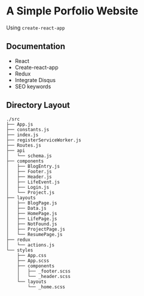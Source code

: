 # A Simple Porfolio Website
Using `create-react-app`

## Documentation
* React
* Create-react-app
* Redux
* Integrate Disqus
* SEO keywords

## Directory Layout
```shell
./src
├── App.js
├── constants.js
├── index.js
├── registerServiceWorker.js
├── Routes.js
├── api
│   └── schema.js
├── components
│   ├── BlogEntry.js
│   ├── Footer.js
│   ├── Header.js
│   ├── LifeEvent.js
│   ├── Login.js
│   └── Project.js
├── layouts
│   ├── BlogPage.js
│   ├── Data.js
│   ├── HomePage.js
│   ├── LifePage.js
│   ├── NotFound.js
│   ├── ProjectPage.js
│   └── ResumePage.js
├── redux
│   └── actions.js
└── styles
    ├── App.css
    ├── App.scss
    ├── components
    │   ├── _footer.scss
    │   └── _header.scss
    └── layouts
        └── _home.scss

```